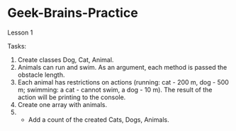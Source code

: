 # Geek-Brains-Practice
Lesson 1

Tasks:
1. Create classes Dog, Cat, Animal.
2. Animals can run and swim. As an argument, each method is passed the
obstacle length.
3. Each animal has restrictions on actions (running: cat - 200 m, dog - 500 m;
swimming: a cat - cannot swim, a dog - 10 m). The result of the action will be
printing to the console.
4. Create one array with animals.
5. * Add a count of the created Cats, Dogs, Animals.
